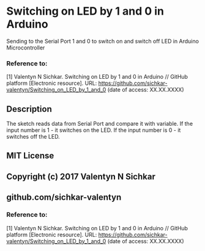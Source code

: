 # Switching on LED by 1 and 0 in Arduino
Sending to the Serial Port 1 and 0 to switch on and switch off LED in Arduino Microcontroller

### Reference to:
[1] Valentyn N Sichkar. Switching on LED by 1 and 0 in Arduino // GitHub platform [Electronic resource]. URL: https://github.com/sichkar-valentyn/Switching_on_LED_by_1_and_0 (date of access: XX.XX.XXXX)

## Description
The sketch reads data from Serial Port and compare it with variable.
If the input number is 1 - it switches on the LED.
If the input number is 0 - it switches off the LED.

## MIT License
## Copyright (c) 2017 Valentyn N Sichkar
## github.com/sichkar-valentyn
### Reference to:
[1] Valentyn N Sichkar. Switching on LED by 1 and 0 in Arduino // GitHub platform [Electronic resource]. URL: https://github.com/sichkar-valentyn/Switching_on_LED_by_1_and_0 (date of access: XX.XX.XXXX)
